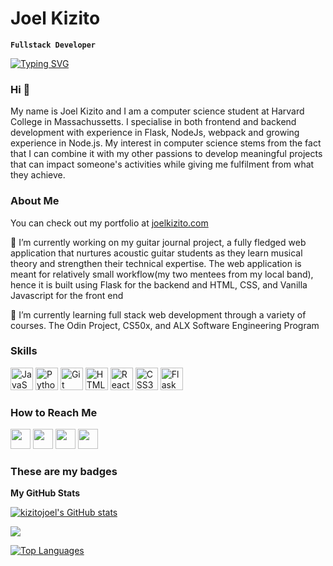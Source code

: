 # Joel Kizito
**`Fullstack Developer`**

<a href="https://git.io/typing-svg"><img src="https://readme-typing-svg.demolab.com?font=Fira+Code&duration=4000&pause=1000&color=095AFF&width=435&lines=Full+Stack+Web+Developer;Experienced+in+Node.js+and+Flask" alt="Typing SVG" /></a>

### Hi 👋
My name is Joel Kizito and I am a computer science student at Harvard College in Massachussetts. I specialise in both frontend and backend development with experience in Flask, NodeJs, webpack and growing experience in Node.js. My interest in computer science stems from the fact that I can combine it with my other passions to develop meaningful projects that can impact someone's activities while giving me fulfilment from what they achieve.

### About Me
You can check out my portfolio at [joelkizito.com](https://joelkizito.com)

🔭 I’m currently working on my guitar journal project, a fully fledged web application that nurtures acoustic guitar students as they learn musical theory and strengthen their technical expertise. The web application is meant for relatively small workflow(my two mentees from my local band), hence it is built using Flask for the backend and HTML, CSS, and Vanilla Javascript for the front end

🌱 I’m currently learning full stack web development through a variety of courses. The Odin Project, CS50x, and ALX Software Engineering Program


### Skills


<p align="left">
<a href="https://developer.mozilla.org/en-US/docs/Web/JavaScript" target="_blank" rel="noreferrer"><img src="https://raw.githubusercontent.com/danielcranney/readme-generator/main/public/icons/skills/javascript-colored.svg" width="36" height="36" alt="JavaScript" /></a>
<a href="https://www.python.org/" target="_blank" rel="noreferrer"><img src="https://raw.githubusercontent.com/danielcranney/readme-generator/main/public/icons/skills/python-colored.svg" width="36" height="36" alt="Python" /></a>
<a href="https://git-scm.com/" target="_blank" rel="noreferrer"><img src="https://raw.githubusercontent.com/danielcranney/readme-generator/main/public/icons/skills/git-colored.svg" width="36" height="36" alt="Git" /></a>
<a href="https://developer.mozilla.org/en-US/docs/Glossary/HTML5" target="_blank" rel="noreferrer"><img src="https://raw.githubusercontent.com/danielcranney/readme-generator/main/public/icons/skills/html5-colored.svg" width="36" height="36" alt="HTML5" /></a>
<a href="https://reactjs.org/" target="_blank" rel="noreferrer"><img src="https://raw.githubusercontent.com/danielcranney/readme-generator/main/public/icons/skills/react-colored.svg" width="36" height="36" alt="React" /></a>
<a href="https://www.w3.org/TR/CSS/#css" target="_blank" rel="noreferrer"><img src="https://raw.githubusercontent.com/danielcranney/readme-generator/main/public/icons/skills/css3-colored.svg" width="36" height="36" alt="CSS3" /></a>
<a href="https://flask.palletsprojects.com/en/2.0.x/" target="_blank" rel="noreferrer"><img src="https://raw.githubusercontent.com/danielcranney/readme-generator/main/public/icons/skills/flask-colored.svg" width="36" height="36" alt="Flask" /></a>
</p>


### How to Reach Me

<p align="left"> <a href="https://discord.com/users/The Skipper#5224" target="_blank" rel="noreferrer"><img src="https://raw.githubusercontent.com/danielcranney/readme-generator/main/public/icons/socials/discord.svg" width="32" height="32" /></a> <a href="https://www.github.com/kizitojoel" target="_blank" rel="noreferrer"><img src="https://raw.githubusercontent.com/danielcranney/readme-generator/main/public/icons/socials/github.svg" width="32" height="32" /></a> <a href="http://www.instagram.com/_kizit.ooo_" target="_blank" rel="noreferrer"><img src="https://raw.githubusercontent.com/danielcranney/readme-generator/main/public/icons/socials/instagram.svg" width="32" height="32" /></a> <a href="https://www.linkedin.com/in/joel-kizito-a67b3b262" target="_blank" rel="noreferrer"><img src="https://raw.githubusercontent.com/danielcranney/readme-generator/main/public/icons/socials/linkedin.svg" width="32" height="32" /></a></p>

### These are my badges

<b>My GitHub Stats</b>

<a href="http://www.github.com/kizitojoel"><img src="https://github-readme-stats.vercel.app/api?username=kizitojoel&show_icons=true&hide=&count_private=true&title_color=3382ed&text_color=6366f1&icon_color=0891b2&bg_color=000000&hide_border=true&show_icons=true" alt="kizitojoel's GitHub stats" /></a>

<a href="http://www.github.com/kizitojoel"><img src="https://github-readme-streak-stats.herokuapp.com/?user=kizitojoel&stroke=6366f1&background=000000&ring=3382ed&fire=3382ed&currStreakNum=6366f1&currStreakLabel=3382ed&sideNums=6366f1&sideLabels=6366f1&dates=6366f1&hide_border=true" /></a>

<a href="https://github.com/kizitojoel" align="left"><img src="https://github-readme-stats.vercel.app/api/top-langs/?username=kizitojoel&langs_count=10&title_color=3382ed&text_color=6366f1&icon_color=0891b2&bg_color=000000&hide_border=true&locale=en&custom_title=Top%20%Languages" alt="Top Languages" /></a>
